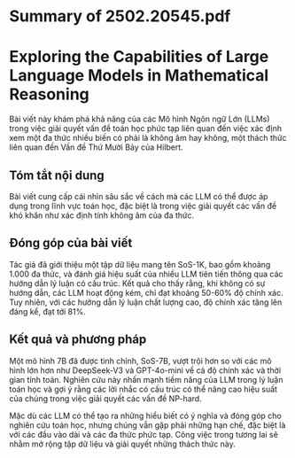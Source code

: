 # Summary of 2502.20545.pdf

# Exploring the Capabilities of Large Language Models in Mathematical Reasoning

Bài viết này khám phá khả năng của các Mô hình Ngôn ngữ Lớn (LLMs) trong việc giải quyết vấn đề toán học phức tạp liên quan đến việc xác định xem một đa thức nhiều biến có phải là không âm hay không, một thách thức liên quan đến Vấn đề Thứ Mười Bảy của Hilbert. 

## Tóm tắt nội dung
Bài viết cung cấp cái nhìn sâu sắc về cách mà các LLM có thể được áp dụng trong lĩnh vực toán học, đặc biệt là trong việc giải quyết các vấn đề khó khăn như xác định tính không âm của đa thức. 

## Đóng góp của bài viết
Tác giả đã giới thiệu một tập dữ liệu mang tên SoS-1K, bao gồm khoảng 1.000 đa thức, và đánh giá hiệu suất của nhiều LLM tiên tiến thông qua các hướng dẫn lý luận có cấu trúc. Kết quả cho thấy rằng, khi không có sự hướng dẫn, các LLM hoạt động kém, chỉ đạt khoảng 50-60% độ chính xác. Tuy nhiên, với các hướng dẫn lý luận chất lượng cao, độ chính xác tăng lên đáng kể, đạt tới 81%. 

## Kết quả và phương pháp
Một mô hình 7B đã được tinh chỉnh, SoS-7B, vượt trội hơn so với các mô hình lớn hơn như DeepSeek-V3 và GPT-4o-mini về cả độ chính xác và thời gian tính toán. Nghiên cứu này nhấn mạnh tiềm năng của LLM trong lý luận toán học và gợi ý rằng các lời nhắc có cấu trúc có thể nâng cao hiệu suất của chúng trong việc giải quyết các vấn đề NP-hard. 

Mặc dù các LLM có thể tạo ra những hiểu biết có ý nghĩa và đóng góp cho nghiên cứu toán học, nhưng chúng vẫn gặp phải những hạn chế, đặc biệt là với các đầu vào dài và các đa thức phức tạp. Công việc trong tương lai sẽ nhằm mở rộng tập dữ liệu và giải quyết những thách thức này.
